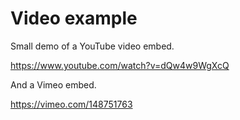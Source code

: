 # Video example

Small demo of a YouTube video embed.

https://www.youtube.com/watch?v=dQw4w9WgXcQ

And a Vimeo embed.

https://vimeo.com/148751763